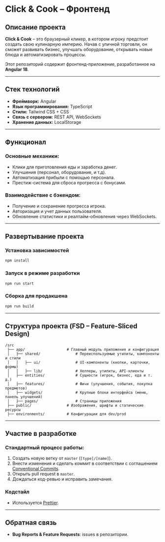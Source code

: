 # Click & Cook – Фронтенд

## Описание проекта
**Click & Cook** – это браузерный кликер, в котором игроку предстоит создать свою кулинарную империю. Начав с уличной торговли, он сможет развивать бизнес, улучшать оборудование, открывать новые блюда и автоматизировать процессы.

Этот репозиторий содержит фронтенд-приложение, разработанное на **Angular 18**.

---

## Стек технологий
- **Фреймворк:** Angular
- **Язык программирования:** TypeScript
- **Стили:** Tailwind CSS + CSS
- **Связь с сервером:** REST API, WebSockets
- **Хранение данных:** LocalStorage

---

## Функционал
### Основные механики:
- Клики для приготовления еды и заработка денег.
- Улучшения (персонал, оборудование, и т.д).
- Автоматизация прибыли с помощью персонала.
- Престиж-система для сброса прогресса с бонусами.

### Взаимодействие с бэкендом:
- Получение и сохранение прогресса игрока.
- Авторизация и учет данных пользователя.
- Обновление статистики и реалтайм-обновления через WebSockets.

---

## Развертывание проекта
### Установка зависимостей
```bash
npm install
```

### Запуск в режиме разработки
```bash
npm run start
```

### Сборка для продакшена
```bash
npm run build
```

---

## Структура проекта (FSD – Feature-Sliced Design)
```plaintext
/src
 ├── app/                   # Главный модуль приложения и конфигурация
 │   ├── shared/                # Переиспользуемые утилиты, компоненты и стили
 │   │   ├── ui/                # UI-компоненты (кнопки, карточки, формы)
 │   │   ├── lib/               # Хелперы, утилиты, API-клиенты
 │   ├── entities/              # Сущности (игрок, бизнес, еда и т. д.)
 │   ├── features/              # Фичи (улучшения, события, покупка предметов)
 │   ├── widgets/               # Крупные блоки интерфейса (меню, панель улучшений)
 │   ├── pages/                 # Страницы приложения
 ├── public/                # Изображения, шрифты и статические ресурсы
 ├── environments/          # Конфигурации для dev/prod
```

---

## Участие в разработке
### Стандартный процесс работы:
1. Создать новую ветку от `master` (`[type]/[name]`).
2. Внести изменения и сделать коммит в соответствии с соглашением [Conventional Commits](https://www.conventionalcommits.org/ru/v1.0.0/).
3. Открыть pull request в `master`.
4. Дождаться код-ревью и исправить замечания.

### Кодстайл
- Используется [Prettier](https://prettier.io/).

---

## Обратная связь
- **Bug Reports & Feature Requests**: issues в репозитории.
